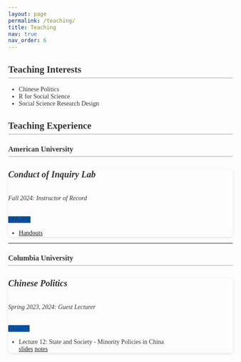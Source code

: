 ```yaml
---
layout: page
permalink: /teaching/
title: Teaching
nav: true
nav_order: 6
---
```

<!-- Optional: Link to a custom CSS file for further customization -->
<link rel="stylesheet" href="/assets/css/custom.css">

<style>
  /* Inline styles as an example */
  body {
    font-family: 'Merriweather', serif;
    color: #333;
  }
  h2, h3 {
    border-bottom: 2px solid #ccc;
    padding-bottom: 5px;
  }
  .card {
    box-shadow: 0 2px 6px rgba(0,0,0,0.1);
    border-radius: 8px;
  }
  .card .card-title {
    font-size: 1.25rem;
  }
  .badge {
    background-color: #0056b3; /* A professional accent color */
  }
  .nav, .footer {
    margin: 20px 0;
  }
</style>

<h2>Teaching Interests</h2>
<ul>
  <li>Chinese Politics</li>
  <li>R for Social Science</li>
  <li>Social Science Research Design</li>
</ul>

<h2>Teaching Experience</h2>

<article>
  <h3 id="american-university">American University</h3>
  <div class="card mt-3">
    <div class="p-3">
      <div class="row">
        <div class="col-sm-10">
          <h5 class="card-title"><strong>Conduct of Inquiry Lab</strong></h5>
          <h6 class="card-subtitle font-italic">Fall 2024: Instructor of Record</h6>
        </div>
        <div class="col-sm-2 text-sm-right">
          <span class="badge badge-primary">SPA-096</span>
        </div>
      </div>
      <ul class="card-text font-weight-light list-group list-group-flush">
        <li class="list-group-item">
          <div class="row">
            <div class="col-sm-9"></div>
            <div class="col-sm-3">
              <a href="https://www.wali-reheman.com/blog/2024/Teaching_Conduct_I_Lab/" target="_blank" rel="noopener noreferrer">Handouts</a>
            </div>
          </div>
        </li>
      </ul>
    </div>
  </div>
</article>

<hr />

<article>
  <h3 id="columbia-university">Columbia University</h3>
  <div class="card mt-3">
    <div class="p-3">
      <div class="row">
        <div class="col-sm-10">
          <h5 class="card-title"><strong>Chinese Politics</strong></h5>
          <h6 class="card-subtitle font-italic">Spring 2023, 2024: Guest Lecturer</h6>
        </div>
        <div class="col-sm-2 text-sm-right">
          <span class="badge badge-primary">GU4471</span>
        </div>
      </div>
      <ul class="card-text font-weight-light list-group list-group-flush">
        <li class="list-group-item">
          <div class="row">
            <div class="col-sm-9">
              Lecture 12: State and Society - Minority Policies in China
            </div>
            <div class="col-sm-3">
              <a href="https://link-to-slides" target="_blank" rel="noopener noreferrer">slides</a>
              <a href="https://link-to-notes" target="_blank" rel="noopener noreferrer">notes</a>
            </div>
          </div>
        </li>
      </ul>
    </div>
  </div>
</article>